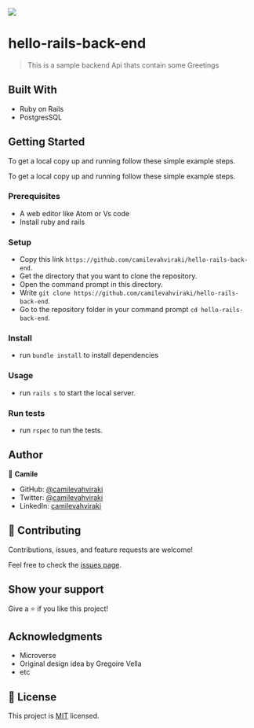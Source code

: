 ![](https://img.shields.io/badge/Microverse-blueviolet)

# hello-rails-back-end

> This is a sample backend Api thats contain some Greetings

## Built With

- Ruby on Rails
- PostgresSQL

## Getting Started

To get a local copy up and running follow these simple example steps.

To get a local copy up and running follow these simple example steps.

### Prerequisites

  - A web editor like Atom or Vs code
  - Install ruby and rails

### Setup
  - Copy this link `https://github.com/camilevahviraki/hello-rails-back-end`.
  - Get the directory that you want to clone the repository.
  - Open the command prompt in this directory.
  - Write `git clone https://github.com/camilevahviraki/hello-rails-back-end`.
  - Go to the repository folder in your command prompt `cd hello-rails-back-end`.

### Install
  - run `bundle install` to install dependencies

### Usage
  - run `rails s` to start the local server.

### Run tests
  - run `rspec` to run the tests.


## Author

👤 **Camile**

- GitHub: [@camilevahviraki](https://github.com/camilevahviraki)
- Twitter: [@camilevahviraki](https://twitter.com/CamileVahviraki)
- LinkedIn: [camilevahviraki](https://www.linkedin.com/in/camile-vahviraki)

## 🤝 Contributing

Contributions, issues, and feature requests are welcome!

Feel free to check the [issues page](../../issues/).

## Show your support

Give a ⭐️ if you like this project!

## Acknowledgments
- Microverse
- Original design idea by Gregoire Vella
- etc

## 📝 License

This project is [MIT](./MIT.md) licensed.